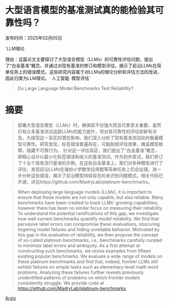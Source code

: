 # 大型语言模型的基准测试真的能检验其可靠性吗？

发布时间：2025年02月05日

`LLM理论

理由：这篇论文主要探讨了大型语言模型（LLMs）的可靠性评估问题，提出了“白金基准”概念，并通过对现有基准的修订和模型评估，揭示了前沿LLMs在简单任务上的错误模式。这些研究内容属于对LLMs的理论分析和评估方法的改进，因此归类为LLM理论。` `人工智能` `模型评估`

> Do Large Language Model Benchmarks Test Reliability?

# 摘要

> 部署大型语言模型（LLMs）时，确保其不仅强大而且可靠至关重要。虽然已有众多基准测试追踪LLMs的能力提升，但对其可靠性的评估却鲜有涉及。为探究这一盲区的潜在影响，我们深入分析了现有基准测试如何衡量模型可靠性。研究发现，标签错误普遍存在，可能削弱评估效果，掩盖模型故障，隐藏不可靠行为。
    针对这一评估盲区，我们提出了“白金基准”概念，即精心设计以最小化标签错误和歧义的基准测试。作为初步尝试，我们修订了十五个现有流行基准的示例。在这些白金基准上，我们对多种模型进行了评估，发现前沿LLMs在诸如小学数学应用题等简单任务上仍会出错。进一步分析这些错误，揭示了前沿模型持续存在的未识别问题模式。相关代码已开源，详见https://github.com/MadryLab/platinum-benchmarks。

> When deploying large language models (LLMs), it is important to ensure that these models are not only capable, but also reliable. Many benchmarks have been created to track LLMs' growing capabilities, however there has been no similar focus on measuring their reliability. To understand the potential ramifications of this gap, we investigate how well current benchmarks quantify model reliability. We find that pervasive label errors can compromise these evaluations, obscuring lingering model failures and hiding unreliable behavior.
  Motivated by this gap in the evaluation of reliability, we then propose the concept of so-called platinum benchmarks, i.e., benchmarks carefully curated to minimize label errors and ambiguity. As a first attempt at constructing such benchmarks, we revise examples from fifteen existing popular benchmarks. We evaluate a wide range of models on these platinum benchmarks and find that, indeed, frontier LLMs still exhibit failures on simple tasks such as elementary-level math word problems. Analyzing these failures further reveals previously unidentified patterns of problems on which frontier models consistently struggle. We provide code at https://github.com/MadryLab/platinum-benchmarks

[Arxiv](https://arxiv.org/abs/2502.03461)